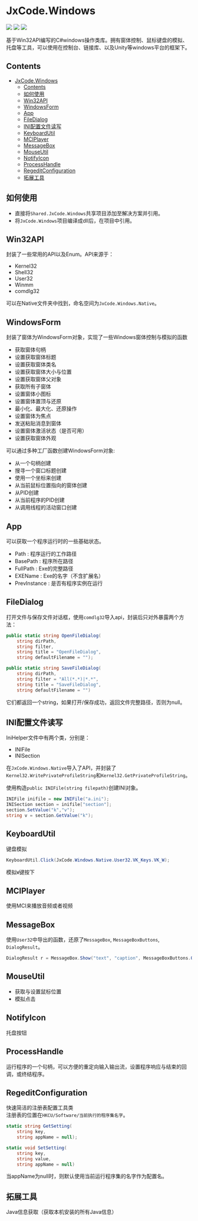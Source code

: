 # JxCode.Windows
![](https://img.shields.io/github/license/JomiXedYu/JxCode.Windows?style=for-the-badge)
![](https://img.shields.io/github/v/release/JomiXedYu/JxCode.Windows?style=for-the-badge)
![](https://img.shields.io/github/release-date/JomiXedYu/JxCode.Windows?style=for-the-badge)

基于Win32API编写的C#windows操作类库。拥有窗体控制、鼠标键盘的模拟、托盘等工具，可以使用在控制台、链接库、以及Unity等windows平台的框架下。 

## Contents
- [JxCode.Windows](#jxcodewindows)
  - [Contents](#contents)
  - [如何使用](#如何使用)
  - [Win32API](#win32api)
  - [WindowsForm](#windowsform)
  - [App](#app)
  - [FileDialog](#filedialog)
  - [INI配置文件读写](#ini配置文件读写)
  - [KeyboardUtil](#keyboardutil)
  - [MCIPlayer](#mciplayer)
  - [MessageBox](#messagebox)
  - [MouseUtil](#mouseutil)
  - [NotifyIcon](#notifyicon)
  - [ProcessHandle](#processhandle)
  - [RegeditConfiguration](#RegeditConfiguration)
  - [拓展工具](#拓展工具)

## 如何使用
- 直接将`Shared.JxCode.Windows`共享项目添加至解决方案并引用。
- 将`JxCode.Windows`项目编译成dll后，在项目中引用。

## Win32API
封装了一些常用的API以及Enum。API来源于：
- Kernel32
- Shell32
- User32
- Winmm
- comdlg32

可以在Native文件夹中找到，命名空间为`JxCode.Windows.Native`。

## WindowsForm
封装了窗体为WindowsForm对象，实现了一些Windows窗体控制与模拟的函数
- 获取窗体句柄
- 设置获取窗体标题
- 设置获取窗体类名
- 设置获取窗体大小与位置
- 设置获取窗体父对象
- 获取所有子窗体
- 设置窗体小图标
- 设置窗体置顶与还原
- 最小化、最大化、还原操作
- 设置窗体为焦点
- 发送粘贴消息到窗体
- 设置窗体激活状态（是否可用）
- 设置获取窗体外观

可以通过多种工厂函数创建WindowsForm对象:
- 从一个句柄创建
- 搜寻一个窗口标题创建
- 使用一个坐标来创建
- 从当前鼠标位置指向的窗体创建
- 从PID创建
- 从当前程序的PID创建
- 从调用线程的活动窗口创建

## App
可以获取一个程序运行时的一些基础状态。
- Path : 程序运行的工作路径
- BasePath : 程序所在路径
- FullPath : Exe的完整路径
- EXEName : Exe的名字（不含扩展名）
- PrevInstance : 是否有程序实例在运行

## FileDialog
打开文件与保存文件对话框，使用`comdlg32`导入api，封装后只对外暴露两个方法：
```C#
public static string OpenFileDialog(
    string dirPath, 
    string filter,
    string title = "OpenFileDialog",
    string defaultFilename = "");
```
```C#
public static string SaveFileDialog(
    string dirPath,
    string filter = "All(*.*)|*.*",
    string title = "SaveFileDialog",
    string defaultFilename = "")
```
它们都返回一个string，如果打开/保存成功，返回文件完整路径，否则为null。  


## INI配置文件读写
IniHelper文件中有两个类，分别是：  
- INIFile
- INISection

在`JxCode.Windows.Native`导入了API，并封装了`Kernel32.WritePrivateProfileString`和`Kernel32.GetPrivateProfileString`。

使用构造`public INIFile(string filepath)`创建INI对象。
```C#
INIFile inifile = new INIFile("a.ini");
INISection section = inifile["section"];
section.SetValue("k","v");
string v = section.GetValue("k");
```

## KeyboardUtil
键盘模拟
```C#
KeyboardUtil.Click(JxCode.Windows.Native.User32.VK_Keys.VK_W);
```
模拟`W`键按下

## MCIPlayer
使用MCI来播放音频或者视频

## MessageBox
使用`User32`中导出的函数，还原了`MessageBox`, `MessageBoxButtons`, `DialogResult`。
```C#
DialogResult r = MessageBox.Show("text", "caption", MessageBoxButtons.OkCancel);
```

## MouseUtil
- 获取与设置鼠标位置
- 模拟点击

## NotifyIcon
托盘按钮

## ProcessHandle
运行程序的一个句柄，可以方便的重定向输入输出流，设置程序响应与结束的回调，或终结程序。

## RegeditConfiguration
快速简洁的注册表配置工具类  
注册表的位置在`HKCU/Software/当前执行的程序集名字`。

```C#
static string GetSetting(
    string key, 
    string appName = null);
```
```C#
static void SetSetting(
    string key, 
    string value, 
    string appName = null)
```
当appName为null时，则默认使用当前运行程序集的名字作为配置名。
## 拓展工具
Java信息获取（获取本机安装的所有Java信息）
